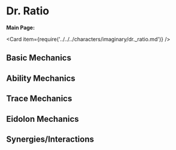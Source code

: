 # Dr. Ratio

**Main Page:**

<Card item={require('../../../characters/imaginary/dr._ratio.md')} />

## Basic Mechanics

## Ability Mechanics

## Trace Mechanics

## Eidolon Mechanics

## Synergies/Interactions
